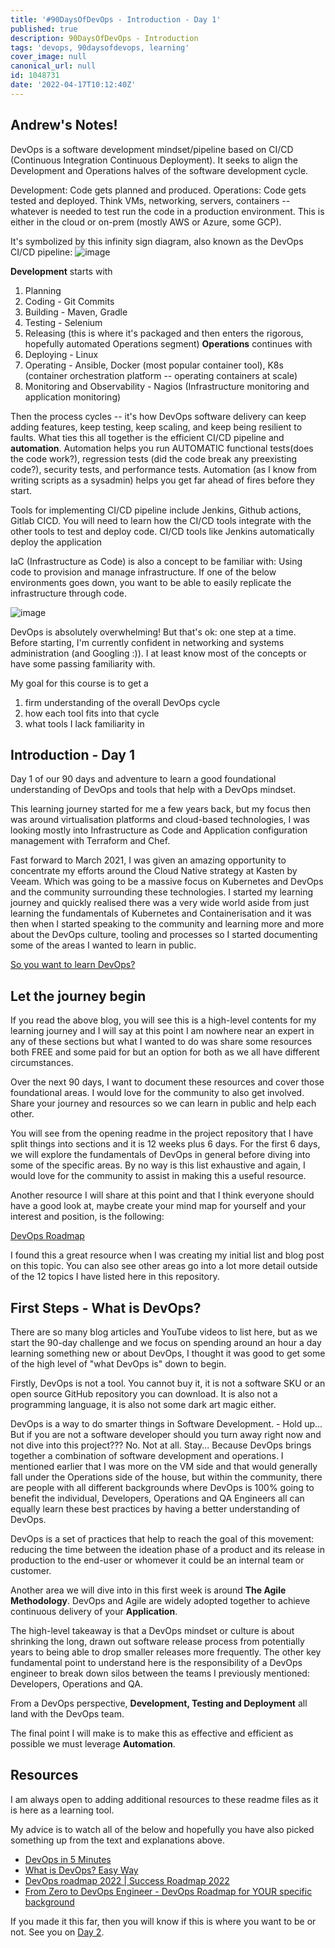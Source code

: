 ```yaml
---
title: '#90DaysOfDevOps - Introduction - Day 1'
published: true
description: 90DaysOfDevOps - Introduction
tags: 'devops, 90daysofdevops, learning'
cover_image: null
canonical_url: null
id: 1048731
date: '2022-04-17T10:12:40Z'
---
```

## Andrew's Notes!

DevOps is a software development mindset/pipeline based on CI/CD (Continuous Integration Continuous Deployment). It seeks to align the Development and Operations halves of the software development cycle. 

Development: Code gets planned and produced.
Operations: Code gets tested and deployed. Think VMs, networking, servers, containers -- whatever is needed to test run the code in a production environment. This is either in the cloud or on-prem (mostly AWS or Azure, some GCP).

It's symbolized by this infinity sign diagram, also known as the DevOps CI/CD pipeline: ![image](https://github.com/user-attachments/assets/03f22651-8106-4432-99a6-e2a924bb5e94)

**Development** starts with 
1. Planning
2. Coding - Git Commits
3. Building - Maven, Gradle
4. Testing - Selenium
5. Releasing (this is where it's packaged and then enters the rigorous, hopefully automated Operations segment)
**Operations** continues with
6. Deploying - Linux 
7. Operating - Ansible, Docker (most popular container tool), K8s (container orchestration platform -- operating containers at scale)
8. Monitoring and Observability - Nagios (Infrastructure monitoring and application monitoring)

Then the process cycles -- it's how DevOps software delivery can keep adding features, keep testing, keep scaling, and keep being resilient to faults. What ties this all together is the efficient CI/CD pipeline and **automation**. Automation helps you run AUTOMATIC functional tests(does the code work?), regression tests (did the code break any preexisting code?), security tests, and performance tests. Automation (as I know from writing scripts as a sysadmin) helps you get far ahead of fires before they start. 

Tools for implementing CI/CD pipeline include Jenkins, Github actions, Gitlab CICD. You will need to learn how the CI/CD tools integrate with the other tools to test and deploy code. CI/CD tools like Jenkins automatically deploy the application

IaC (Infrastructure as Code) is also a concept to be familiar with: Using code to provision and manage infrastructure. If one of the below environments goes down, you want to be able to easily replicate the infrastructure through code.

![image](https://github.com/user-attachments/assets/3cdd9251-ddc9-472e-a440-4910d75e7cf2)

DevOps is absolutely overwhelming! But that's ok: one step at a time. Before starting, I'm currently confident in networking and systems administration (and Googling :)). I at least know most of the concepts or have some passing familiarity with.

My goal for this course is to get a 
1. firm understanding of the overall DevOps cycle
2. how each tool fits into that cycle
3. what tools I lack familiarity in



## Introduction - Day 1

Day 1 of our 90 days and adventure to learn a good foundational understanding of DevOps and tools that help with a DevOps mindset.

This learning journey started for me a few years back, but my focus then was around virtualisation platforms and cloud-based technologies, I was looking mostly into Infrastructure as Code and Application configuration management with Terraform and Chef.

Fast forward to March 2021, I was given an amazing opportunity to concentrate my efforts around the Cloud Native strategy at Kasten by Veeam. Which was going to be a massive focus on Kubernetes and DevOps and the community surrounding these technologies. I started my learning journey and quickly realised there was a very wide world aside from just learning the fundamentals of Kubernetes and Containerisation and it was then when I started speaking to the community and learning more and more about the DevOps culture, tooling and processes so I started documenting some of the areas I wanted to learn in public.

[So you want to learn DevOps?](https://blog.kasten.io/devops-learning-curve)

## Let the journey begin

If you read the above blog, you will see this is a high-level contents for my learning journey and I will say at this point I am nowhere near an expert in any of these sections but what I wanted to do was share some resources both FREE and some paid for but an option for both as we all have different circumstances.

Over the next 90 days, I want to document these resources and cover those foundational areas. I would love for the community to also get involved. Share your journey and resources so we can learn in public and help each other.

You will see from the opening readme in the project repository that I have split things into sections and it is 12 weeks plus 6 days. For the first 6 days, we will explore the fundamentals of DevOps in general before diving into some of the specific areas. By no way is this list exhaustive and again, I would love for the community to assist in making this a useful resource.

Another resource I will share at this point and that I think everyone should have a good look at, maybe create your mind map for yourself and your interest and position, is the following:

[DevOps Roadmap](https://roadmap.sh/devops)

I found this a great resource when I was creating my initial list and blog post on this topic. You can also see other areas go into a lot more detail outside of the 12 topics I have listed here in this repository.

## First Steps - What is DevOps?

There are so many blog articles and YouTube videos to list here, but as we start the 90-day challenge and we focus on spending around an hour a day learning something new or about DevOps, I thought it was good to get some of the high level of "what DevOps is" down to begin.

Firstly, DevOps is not a tool. You cannot buy it, it is not a software SKU or an open source GitHub repository you can download. It is also not a programming language, it is also not some dark art magic either.

DevOps is a way to do smarter things in Software Development. - Hold up... But if you are not a software developer should you turn away right now and not dive into this project??? No. Not at all. Stay... Because DevOps brings together a combination of software development and operations. I mentioned earlier that I was more on the VM side and that would generally fall under the Operations side of the house, but within the community, there are people with all different backgrounds where DevOps is 100% going to benefit the individual, Developers, Operations and QA Engineers all can equally learn these best practices by having a better understanding of DevOps.

DevOps is a set of practices that help to reach the goal of this movement: reducing the time between the ideation phase of a product and its release in production to the end-user or whomever it could be an internal team or customer.

Another area we will dive into in this first week is around **The Agile Methodology**. DevOps and Agile are widely adopted together to achieve continuous delivery of your **Application**.

The high-level takeaway is that a DevOps mindset or culture is about shrinking the long, drawn out software release process from potentially years to being able to drop smaller releases more frequently. The other key fundamental point to understand here is the responsibility of a DevOps engineer to break down silos between the teams I previously mentioned: Developers, Operations and QA.

From a DevOps perspective, **Development, Testing and Deployment** all land with the DevOps team.

The final point I will make is to make this as effective and efficient as possible we must leverage **Automation**.

## Resources

I am always open to adding additional resources to these readme files as it is here as a learning tool.

My advice is to watch all of the below and hopefully you have also picked something up from the text and explanations above.

- [DevOps in 5 Minutes](https://www.youtube.com/watch?v=Xrgk023l4lI)
- [What is DevOps? Easy Way](https://www.youtube.com/watch?v=_Gpe1Zn-1fE&t=43s)
- [DevOps roadmap 2022 | Success Roadmap 2022](https://www.youtube.com/watch?v=7l_n97Mt0ko)
- [From Zero to DevOps Engineer - DevOps Roadmap for YOUR specific background
](https://www.youtube.com/watch?v=G_nVMUtaqCk)

If you made it this far, then you will know if this is where you want to be or not. See you on [Day 2](day02.md).
